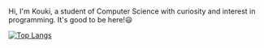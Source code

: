 ###
Hi, I'm Kouki, a student of Computer Science with curiosity and interest in programming. It's good to be here!😃

[![Top Langs](https://readme-stats-chi-rust.vercel.app/api/top-langs/?username=koukihk&layout=compact)](https://github.com/anuraghazra/github-readme-stats)
